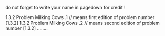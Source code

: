 do not forget to write your name in pagedown for credit !


1.3.2 Problem Milking Cows .1 // means first edition of problem number [1.3.2]
1.3.2 Problem Milking Cows .2 // means second edition of problem number [1.3.2]
........

